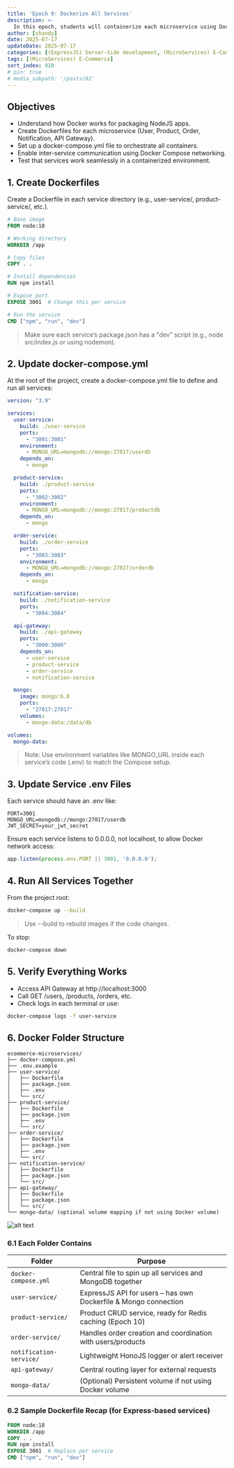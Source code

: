 ```yaml
---
title: 'Epoch 9: Dockerize All Services'
description: >-
  In this epoch, students will containerize each microservice using Docker and connect them using Docker Compose. This will simulate a real-world deployment environment, allowing services to communicate over a virtual network and be easily started or stopped with a single command.
author: [shandy]
date: 2025-07-17
updateDate: 2025-07-17
categories: [(ExpressJS) Server-Side development, (MicroServices) E-Commerce]
tags: [(MicroServices) E-Commerce]
sort_index: 910
# pin: true
# media_subpath: '/posts/02'
---
```


## Objectives
- Understand how Docker works for packaging NodeJS apps.
- Create Dockerfiles for each microservice (User, Product, Order, Notification, API Gateway).
- Set up a docker-compose.yml file to orchestrate all containers.
- Enable inter-service communication using Docker Compose networking.
- Test that services work seamlessly in a containerized environment.

## 1. Create Dockerfiles
Create a Dockerfile in each service directory (e.g., user-service/, product-service/, etc.).
```dockerfile
# Base image
FROM node:18

# Working directory
WORKDIR /app

# Copy files
COPY . .

# Install dependencies
RUN npm install

# Expose port
EXPOSE 3001  # Change this per service

# Run the service
CMD ["npm", "run", "dev"]
```

>  Make sure each service’s package.json has a "dev" script (e.g., node src/index.js or using nodemon).

## 2. Update docker-compose.yml
At the root of the project, create a docker-compose.yml file to define and run all services:
```yaml
version: "3.9"

services:
  user-service:
    build: ./user-service
    ports:
      - "3001:3001"
    environment:
      - MONGO_URL=mongodb://mongo:27017/userdb
    depends_on:
      - mongo

  product-service:
    build: ./product-service
    ports:
      - "3002:3002"
    environment:
      - MONGO_URL=mongodb://mongo:27017/productdb
    depends_on:
      - mongo

  order-service:
    build: ./order-service
    ports:
      - "3003:3003"
    environment:
      - MONGO_URL=mongodb://mongo:27017/orderdb
    depends_on:
      - mongo

  notification-service:
    build: ./notification-service
    ports:
      - "3004:3004"

  api-gateway:
    build: ./api-gateway
    ports:
      - "3000:3000"
    depends_on:
      - user-service
      - product-service
      - order-service
      - notification-service

  mongo:
    image: mongo:6.0
    ports:
      - "27017:27017"
    volumes:
      - mongo-data:/data/db

volumes:
  mongo-data:
```

> Note: Use environment variables like MONGO_URL inside each service’s code (.env) to match the Compose setup.

## 3. Update Service .env Files
Each service should have an .env like:
```
PORT=3001
MONGO_URL=mongodb://mongo:27017/userdb
JWT_SECRET=your_jwt_secret
```

Ensure each service listens to 0.0.0.0, not localhost, to allow Docker network access:
```js
app.listen(process.env.PORT || 3001, '0.0.0.0');
```

## 4. Run All Services Together
From the project root:
```bash
docker-compose up --build
```
> Use --build to rebuild images if the code changes.

To stop:
```bash
docker-compose down
```

## 5. Verify Everything Works
- Access API Gateway at http://localhost:3000
- Call GET /users, /products, /orders, etc.
- Check logs in each terminal or use:

```bash
docker-compose logs -f user-service
```

## 6. Docker Folder Structure

```
ecommerce-microservices/
├── docker-compose.yml
├── .env.example
├── user-service/
│   ├── Dockerfile
│   ├── package.json
│   ├── .env
│   └── src/
├── product-service/
│   ├── Dockerfile
│   ├── package.json
│   ├── .env
│   └── src/
├── order-service/
│   ├── Dockerfile
│   ├── package.json
│   ├── .env
│   └── src/
├── notification-service/
│   ├── Dockerfile
│   ├── package.json
│   └── src/
├── api-gateway/
│   ├── Dockerfile
│   ├── package.json
│   └── src/
└── mongo-data/ (optional volume mapping if not using Docker volume)
```

![alt text](assets/img/SDN302/docker-folder-structure.png)

### 6.1 Each Folder Contains

| Folder                  | Purpose                                                         |
| ----------------------- | --------------------------------------------------------------- |
| `docker-compose.yml`    | Central file to spin up all services and MongoDB together       |
| `user-service/`         | ExpressJS API for users – has own Dockerfile & Mongo connection |
| `product-service/`      | Product CRUD service, ready for Redis caching (Epoch 10)        |
| `order-service/`        | Handles order creation and coordination with users/products     |
| `notification-service/` | Lightweight HonoJS logger or alert receiver                     |
| `api-gateway/`          | Central routing layer for external requests                     |
| `mongo-data/`           | (Optional) Persistent volume if not using Docker volume         |

### 6.2 Sample Dockerfile Recap (for Express-based services)

```dockerfile
FROM node:18
WORKDIR /app
COPY . .
RUN npm install
EXPOSE 3001  # Replace per service
CMD ["npm", "run", "dev"]
```
